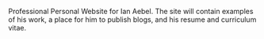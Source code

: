 Professional Personal Website for Ian Aebel.  The site will contain examples of his work, a place for him to publish blogs, and his resume and curriculum vitae.